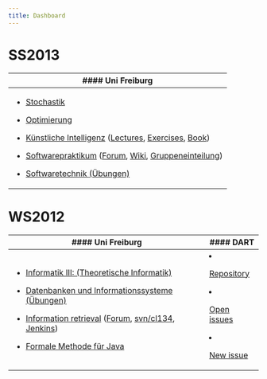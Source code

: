 ```yaml
---
title: Dashboard
---
```


<!--------------------------------------------------------------------------------> 
# SS2013

<center>
<table class="table"> <thead> <tr> <th>
  #### Uni Freiburg
  </th></tr></thead> 
  <tbody><tr><td>

 - [Stochastik](http://www.stochastik.uni-freiburg.de/Vorlesungen/vvSS2013/VorStochInfo/)

 - [Optimierung](http://ac.informatik.uni-freiburg.de/teaching/ss_13/optimization.php)

 - [Künstliche Intelligenz](http://www.informatik.uni-freiburg.de/~ki/teaching/ss13/gki/) ([Lectures](http://www.informatik.uni-freiburg.de/~ki/teaching/ss13/gki/lecture.html), [Exercises](http://www.informatik.uni-freiburg.de/~ki/teaching/ss13/gki/exercises.html), [Book](http://aima.cs.berkeley.edu/))

 - [Softwarepraktikum](https://monteverdi.informatik.uni-freiburg.de/) ([Forum](https://monteverdi.informatik.uni-freiburg.de/sopraboard/index.php), [Wiki](https://monteverdi.informatik.uni-freiburg.de/), [Gruppeneinteilung](https://monteverdi.informatik.uni-freiburg.de/soprawiki/Gruppeneinteilung))

 - [Softwaretechnik ](http://dbis.informatik.uni-freiburg.de/index.php?course=WS1213/Kursvorlesung/Datenbanken+und+Informationssysteme/index.html) [(Übungen)](http://dbis.informatik.uni-freiburg.de/lehre/WS1213/Kursvorlesung/Datenbanken+und+Informationssysteme/uebungen.html)          

      </td></tr></tbody></table>
</center>

<!--------------------------------------------------------------------------------> 
# WS2012

<table class="table">
  <thead>
  <tr>
  <th>
  #### Uni Freiburg
  </th>
  <th>
  #### DART
  </th>    
  </tr>
  </thead>
  <tbody>
  <tr>
  <td>

 - [Informatik III: (Theoretische Informatik)](http://www.informatik.uni-freiburg.de/~ki/teaching/ws1213/info3/)

 - [Datenbanken und Informationssysteme ](http://dbis.informatik.uni-freiburg.de/index.php?course=WS1213/Kursvorlesung/Datenbanken+und+Informationssysteme/index.html) [(Übungen)](http://dbis.informatik.uni-freiburg.de/lehre/WS1213/Kursvorlesung/Datenbanken+und+Informationssysteme/uebungen.html)
           
 - [Information retrieval](http://ad-wiki.informatik.uni-freiburg.de/teaching/InformationRetrievalWS1213) ([Forum](https://daphne.informatik.uni-freiburg.de/forum/viewforum.php?f=48), [svn/cl134](https://daphne.informatik.uni-freiburg.de/svn/InformationRetrievalWS1213/cl134/), [Jenkins](https://daphne.informatik.uni-freiburg.de/jenkins/view/InformationRetrievalWS1213/job/InformationRetrievalWS1213-cl134/))

 - [Formale Methode für Java](http://swt.informatik.uni-freiburg.de/teaching/WS2012-13/fm4j)

      </td>

      <td>

 - [Repository](http://hub.darcs.net/kmels/hs-dart)
 - [Open issues](http://hub.darcs.net/kmels/hs-dart/issues)
 - [New issue](http://hub.darcs.net/kmels/hs-dart/new-issue)

      </td>
    </tr> 
</tbody>
</table>

